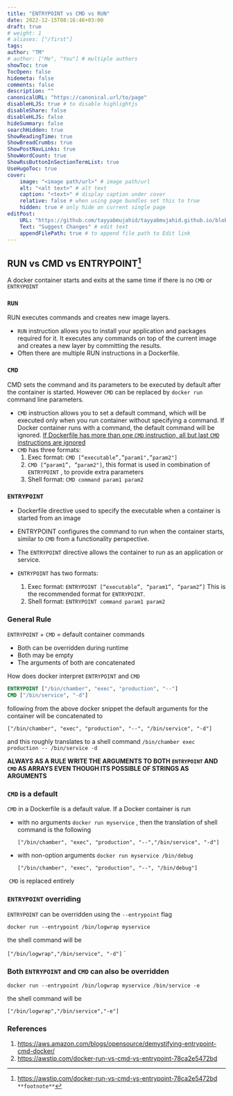 ```yaml
---
title: "ENTRYPOINT vs CMD vs RUN"
date: 2022-12-15T08:16:46+03:00
draft: true
# weight: 1
# aliases: ["/first"]
tags: 
author: "TM"
# author: ["Me", "You"] # multiple authors
showToc: true
TocOpen: false
hidemeta: false
comments: false
description: ""
canonicalURL: "https://canonical.url/to/page"
disableHLJS: true # to disable highlightjs
disableShare: false
disableHLJS: false
hideSummary: false
searchHidden: true
ShowReadingTime: true
ShowBreadCrumbs: true
ShowPostNavLinks: true
ShowWordCount: true
ShowRssButtonInSectionTermList: true
UseHugoToc: true
cover:
    image: "<image path/url>" # image path/url
    alt: "<alt text>" # alt text
    caption: "<text>" # display caption under cover
    relative: false # when using page bundles set this to true
    hidden: true # only hide on current single page
editPost:
    URL: "https://github.com/tayyabmujahid/tayyabmujahid.github.io/blob/main/content"
    Text: "Suggest Changes" # edit text
    appendFilePath: true # to append file path to Edit link
---
```


## RUN vs CMD vs ENTRYPOINT[^1]

[^1]: https://awstip.com/docker-run-vs-cmd-vs-entrypoint-78ca2e5472bd `**footnote**`

A docker container starts and exits at the same time if there is no `CMD` or `ENTRYPOINT` 

### `RUN` 

RUN executes commands and creates new image layers.

- `RUN` instruction allows you to install your application and packages required for it. It executes any commands on top of the current image and creates a new layer by committing the results. 
- Often there are multiple RUN instructions in a Dockerfile.

### `CMD` 

CMD sets the command and its parameters to be executed by default after the container is started. However `CMD` can be replaced by `docker run` command line parameters.

- `CMD` instruction allows you to set a default command, which will be executed only when you run container without specifying a command. If Docker container runs with a command, the default command will be ignored. <u>I<u>f Dockerfile has more than one `CMD` instruction, all but last</u>
      `CMD` instructions are ignored</u>
- `CMD` has three formats:
  1. Exec format: `CMD [“executable”,”param1",”param2"]`
  2. `CMD [“param1”, ”param2"]`, this format is used in combination of `ENTRYPOINT` , to provide extra parameters
  3. Shell format: `CMD command param1 param2`

### `ENTRYPOINT` 

- Dockerfile directive used to specify the executable when a container is started from an image

- ENTRYPOINT configures the command to run when the container starts, similar to `CMD` from a functionality perspective.

- The `ENTRYPOINT` directive allows the container to run as an application or service.
- `ENTRYPOINT` has two formats:
  1. Exec format: `ENTRYPOINT [“executable”, “param1”, “param2”]` This is the recommended format for `ENTRYPOINT`.
  2. Shell format: `ENTRYPOINT command param1 param2`

### General Rule

`ENTRYPOINT` + `CMD`  = default container commands

- Both can be overridden during runtime
- Both may be empty 
- The arguments of both are concatenated

How does docker interpret `ENTRYPOINT` and `CMD`

```dockerfile
ENTRYPOINT ["/bin/chamber", "exec", "production", "--"]
CMD ["/bin/service", "-d"]
```

following from the above docker snippet the default arguments for the container  will be concatenated to 

`["/bin/chamber", "exec", "production", "--", "/bin/service", "-d"]`

and this roughly translates to a shell command `/bin/chamber exec production -- /bin/service -d` 



**ALWAYS AS A RULE WRITE THE ARGUMENTS TO BOTH `ENTRYPOINT` AND `CMD` AS ARRAYS EVEN THOUGH ITS POSSIBLE OF STRINGS AS ARGUMENTS**

### `CMD` is a default

`CMD` in a Dockerfile is a default value. If a Docker container is run 

- with no arguments `docker run myservice` , then the translation of shell command is the following

  `["/bin/chamber", "exec", "production", "--","/bin/service", "-d"]`

- with non-option arguments `docker run myservice /bin/debug`

  `["/bin/chamber", "exec", "production", "--", "/bin/debug"]`

​		`CMD` is replaced entirely 

### `ENTRYPOINT` overriding

`ENTRYPOINT` can be overridden using the `--entrypoint` flag

`docker run --entrypoint /bin/logwrap myservice`

the shell command will be

`["/bin/logwrap","/bin/service", "-d"]` `

### Both `ENTRYPOINT` and `CMD` can also be overridden

`docker run --entrypoint /bin/logwrap myservice /bin/service -e`

the shell command will be

`["/bin/logwrap","/bin/service","-e"]`





### References

1. https://aws.amazon.com/blogs/opensource/demystifying-entrypoint-cmd-docker/
2. https://awstip.com/docker-run-vs-cmd-vs-entrypoint-78ca2e5472bd
